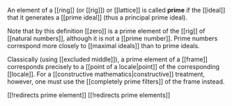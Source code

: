 An element of a [[ring]] (or [[rig]]) or [[lattice]] is called __prime__ if the [[ideal]] that it generates a [[prime ideal]] (thus a principal prime ideal).

Note that by this definition [[zero]] is a prime element of the [[rig]] of [[natural numbers]], although it is not a [[prime number]].  Prime numbers correspond more closely to [[maximal ideals]] than to prime ideals.

Classically (using [[excluded middle]]), a prime element of a [[frame]] corresponds precisely to a [[point of a locale|point]] of the corresponding [[locale]].  For a [[constructive mathematics|constructive]] treatment, however, one must use the [[completely prime filters]] of the frame instead.


[[!redirects prime element]]
[[!redirects prime elements]]
